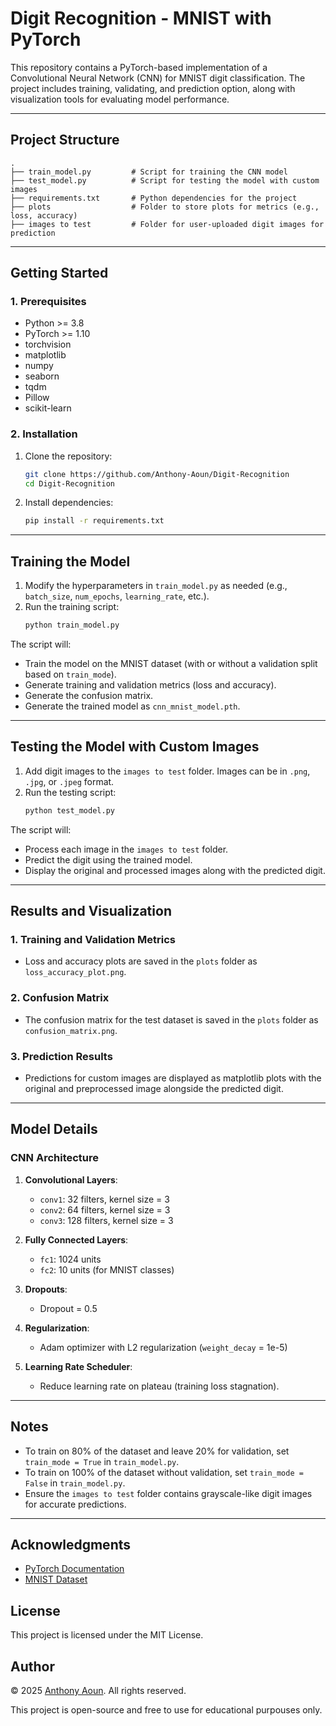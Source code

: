 # Digit Recognition - MNIST with PyTorch

This repository contains a PyTorch-based implementation of a Convolutional Neural Network (CNN) for MNIST digit classification. The project includes training, validating, and prediction option, along with visualization tools for evaluating model performance.

---

## Project Structure

```
.
├── train_model.py         # Script for training the CNN model
├── test_model.py          # Script for testing the model with custom images
├── requirements.txt       # Python dependencies for the project
├── plots                  # Folder to store plots for metrics (e.g., loss, accuracy)
├── images to test         # Folder for user-uploaded digit images for prediction
```

---

## Getting Started

### 1. Prerequisites

- Python >= 3.8
- PyTorch >= 1.10
- torchvision
- matplotlib
- numpy
- seaborn
- tqdm
- Pillow
- scikit-learn

### 2. Installation

1. Clone the repository:
   ```bash
   git clone https://github.com/Anthony-Aoun/Digit-Recognition
   cd Digit-Recognition
   ```

2. Install dependencies:
   ```bash
   pip install -r requirements.txt
   ```

---

## Training the Model

1. Modify the hyperparameters in `train_model.py` as needed (e.g., `batch_size`, `num_epochs`, `learning_rate`, etc.).
2. Run the training script:
   ```bash
   python train_model.py
   ```

The script will:
- Train the model on the MNIST dataset (with or without a validation split based on `train_mode`).
- Generate training and validation metrics (loss and accuracy).
- Generate the confusion matrix.
- Generate the trained model as `cnn_mnist_model.pth`.

---

## Testing the Model with Custom Images

1. Add digit images to the `images to test` folder. Images can be in `.png`, `.jpg`, or `.jpeg` format.
2. Run the testing script:
   ```bash
   python test_model.py
   ```

The script will:
- Process each image in the `images to test` folder.
- Predict the digit using the trained model.
- Display the original and processed images along with the predicted digit.

---

## Results and Visualization

### 1. Training and Validation Metrics
- Loss and accuracy plots are saved in the `plots` folder as `loss_accuracy_plot.png`.

### 2. Confusion Matrix
- The confusion matrix for the test dataset is saved in the `plots` folder as `confusion_matrix.png`.

### 3. Prediction Results
- Predictions for custom images are displayed as matplotlib plots with the original and preprocessed image alongside the predicted digit.

---

## Model Details

### CNN Architecture
1. **Convolutional Layers**:
   - `conv1`: 32 filters, kernel size = 3
   - `conv2`: 64 filters, kernel size = 3
   - `conv3`: 128 filters, kernel size = 3

2. **Fully Connected Layers**:
   - `fc1`: 1024 units
   - `fc2`: 10 units (for MNIST classes)

3. **Dropouts**:
   - Dropout = 0.5

4. **Regularization**:
   - Adam optimizer with L2 regularization (`weight_decay` = 1e-5)

5. **Learning Rate Scheduler**:
   - Reduce learning rate on plateau (training loss stagnation).

---

## Notes

- To train on 80% of the dataset and leave 20% for validation, set `train_mode = True` in `train_model.py`.
- To train on 100% of the dataset without validation, set `train_mode = False` in `train_model.py`.
- Ensure the `images to test` folder contains grayscale-like digit images for accurate predictions.

---


## Acknowledgments

- [PyTorch Documentation](https://pytorch.org/docs/)
- [MNIST Dataset](http://yann.lecun.com/exdb/mnist/)

## License
This project is licensed under the MIT License.

## Author
© 2025 [Anthony Aoun](https://github.com/Anthony-Aoun). All rights reserved.

This project is open-source and free to use for educational purpouses only.
